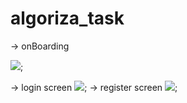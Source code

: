# algoriza_task


-> onBoarding 

![](algoriza_task1/assets/images/onboarding.png);

-> login screen
![](algoriza_task1/assets/images/signin.png);
-> register screen 
![](algoriza_task1/assets/images/register.png);
